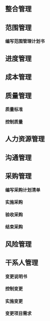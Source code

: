 ## 整合管理



## 范围管理

#### 编写范围管理计划书



## 进度管理







## 成本管理





## 质量管理

#### 质量标准

#### 控制质量



## 人力资源管理



## 沟通管理





## 采购管理

#### 编写采购计划清单

#### 实施采购

#### 验收采购

#### 结束采购



## 风险管理



## 干系人管理

#### 变更说明书

#### 控制变更

#### 实施变更

#### 变更项目需求

